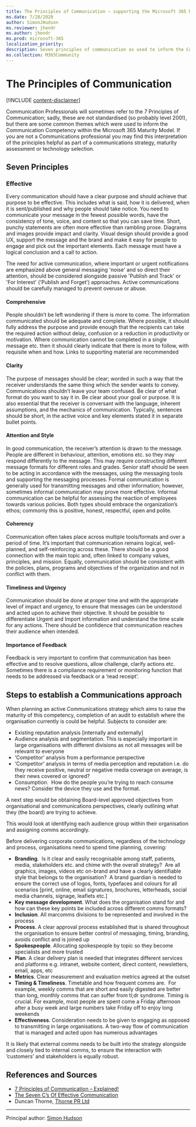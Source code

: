 ```yaml
---
title: The Principles of Communication – supporting the Microsoft 365 MaturityModel
ms.date: 7/28/2020
author: SimonJHudson
ms.reviewer: jhendr
ms.author: jhendr
ms.prod: microsoft-365
localization_priority:
description: Seven principles of communication as used to inform the Communication Competency within the Microsoft 365 Maturity Model
ms.collection: M365Community
---
```


# The Principles of Communication 

[!INCLUDE [content-disclaimer](includes/content-disclaimer.md)]


Communication Professionals will sometimes refer to the 7 Principles of Communication; sadly, these are not standardised (so probably level 200!), but
there are some common themes which were used to inform the Communication Competency within the Microsoft 365 Maturity Model. If you are not a Communications professional you may find this interpretation of the principles helpful as part of a communications strategy, maturity assessment or technology selection.

## Seven Principles

### Effective

Every communication should have a clear purpose and should achieve that purpose to be effective. This includes what is said, how it is delivered, when it is sent/published and why people should take notice. You need to communicate your message in the fewest possible words, have the consistency of tone, voice, and content so that you can save time. Short, punchy statements are often more effective than rambling prose. Diagrams and images provide impact and clarity. Visual design should provide a good UX, support the message and the brand and make it easy for people to engage and pick out the important elements. Each message must have a logical conclusion and a call to action.

The need for active communication, where important or urgent notifications are emphasized above general messaging 'noise' and so direct their attention, should be considered alongside passive 'Publish and Track' or 'For Interest' ('Publish and Forget') approaches. Active communications should be carefully managed to prevent overuse or abuse.

#### Comprehensive

People shouldn’t be left wondering if there is more to come. The information communicated should be adequate and complete. Where possible, it should fully address the purpose and provide enough that the recipients can take the required action without delay, confusion or a reduction in productivity or motivation. Where communication cannot be completed in a single message etc. then it should clearly indicate that there is more to follow, with requisite when and how. Links to supporting material are recommended

#### Clarity

The purpose of messages should be clear; worded in such a way that the receiver understands the same thing which the sender wants to convey. Communications shouldn’t leave your team confused. Be clear of what format do you want to say it in. Be clear about your goal or purpose. It is also essential that the receiver is conversant with the language, inherent assumptions, and the mechanics of communication. Typically, sentences should be short, in the active voice and key elements stated it in separate bullet points.

#### Attention and Style

In good communication, the receiver’s attention is drawn to the message. People are different in behaviour, attention, emotions etc. so they may respond differently to the message. This may require constructing different message formats for different roles and grades. Senior staff should be seen to be acting in accordance with the messages, using the messaging tools and supporting the messaging processes. Formal communication is generally used for transmitting messages and other information; however, sometimes informal communication may prove more effective. Informal communication can be helpful for assessing the reaction of employees towards various policies. Both types should embrace the organization’s ethos; commonly this is positive, honest, respectful, open and polite.

#### Coherency

Communication often takes place across multiple tools/formats and over a period of time. It’s important that communication remains logical, well-planned, and self-reinforcing across these. There should be a good connection with the main topic and, often linked to company values, principles, and mission. Equally, communication should be consistent with the policies, plans, programs and objectives of the organization and not in conflict with them.

#### Timeliness and Urgency

Communication should be done at proper time and with the appropriate level of impact and urgency, to ensure that messages can be understood and acted upon to achieve their objective. It should be possible to differentiate Urgent and Import information and understand the time scale for any actions. There should be confidence that communication reaches their audience when intended.

#### Importance of Feedback

Feedback is very important to confirm that communication has been effective and to resolve questions, allow challenge, clarify actions etc. Sometimes there is a compliance requirement or monitoring function that needs to be addressed via feedback or a ‘read receipt’.

## Steps to establish a Communications approach

When planning an active Communications strategy which aims to raise the maturity
of this competency, completion of an audit to establish where the organisation
currently is could be helpful. Subjects to consider are:

- Existing reputation analysis [internally and externally]
- Audience analysis and segmentation. This is especially important in large organisations with different divisions as not all messages will be relevant to everyone
- ‘Competitor’ analysis from a performance perspective
- ‘Competitor’ analysis in terms of media perception and reputation i.e. do they receive positive, neutral or negative media coverage on average, is their news covered or ignored?
- Consumption.  How do the people you’re trying to reach consume news? Consider the device they use and the format.

A next step would be obtaining Board-level approved objectives from organisational and communications perspectives, clearly outlining what they (the
board) are trying to achieve.

This would look at identifying each audience group within their organisation and assigning comms accordingly.

Before delivering corporate communications, regardless of the technology and process, organisations need to spend time planning, covering:

- **Branding**.  Is it clear and easily recognisable among staff, patients, media, stakeholders etc. and chime with the overall strategy?  Are all
    graphics, images, videos etc on-brand and have a clearly identifiable style that belongs to the organisation?  A brand guardian is needed to ensure the
    correct use of logos, fonts, typefaces and colours for all scenarios [print, online, email signatures, brochures, letterheads, social media channels,
    signage, leaflets etc.]
- **Key message development**. What does the organisation stand for and how can these key points be included across different comms formats?
- **Inclusion**. All marcomms divisions to be represented and involved in the process
- **Process**. A clear approval process established that is shared throughout the organisation to ensure better control of messaging, timing, branding,
    avoids conflict and is joined up
- **Spokespeople**. Allocating spokespeople by topic so they become specialists and more trusted
- **Plan**. A clear delivery plan is needed that integrates different services and platforms e.g. intranet, website content, direct content, newsletters,
    email, apps, etc
- **Metrics**. Clear measurement and evaluation metrics agreed at the outset
- **Timing & Timeliness**. Timetable and how frequent comms are.  For example, weekly comms that are short and easily digested are better than long,
    monthly comms that can suffer from tl;dr syndrome. Timing is crucial. For example, most people are spent come a Friday afternoon after a busy week and
    large numbers take Friday off to enjoy long weekends
- **Effectiveness**. Consideration needs to be given to engaging as opposed to transmitting in large organisations. A two-way flow of communication that is
    managed and acted upon has numerous advantages

It is likely that external comms needs to be built into the strategy alongside and closely tied to internal comms, to ensure the interaction with ‘customers’ and stakeholders is equally robust.

## References and Sources

- [7 Principles of Communication –
Explained!](https://www.yourarticlelibrary.com/management/communication/7-principles-of-communication-explained)
- [The Seven C’s Of Effective
Communication](https://www.proofhub.com/articles/effective-communication#The_Seven_C8217s_Of_Effective_Communication)
- Duncan Thorne, [Thorne PR Ltd](http://www.thornepr.co.uk)

---

Principal author: [Simon Hudson](<https://www.linkedin.com/in/simonjhudson/>)
